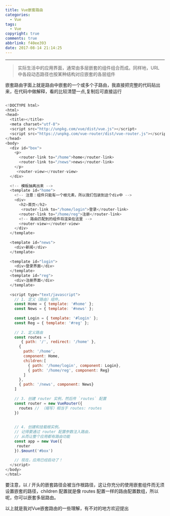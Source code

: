 ```yaml
---
title: Vue嵌套路由
categories:
  - Vue
tags:
  - Vue
copyright: true
comments: true
abbrlink: f40ee393
date: 2017-08-14 21:14:25
---
```


<hr style='filter:progid:DXImageTransform.Microsoft.Glow(color=#FF0000,strength=10)' color='#FF0000' size='1' />

> 实际生活中的应用界面，通常由多层嵌套的组件组合而成。同样地，URL 中各段动态路径也按某种结构对应嵌套的各层组件

<!--more-->

嵌套路由字面上就是路由中嵌套的一个或多个子路由，我直接把完整的代码贴出来，在代码中做解释，看的比较清楚一点,复制后可直接运行

```javascript

<!DOCTYPE html>
<html>
<head>
  <title></title>
  <meta charset="utf-8">
  <script src="http://unpkg.com/vue/dist/vue.js"></script>
  <script src="https://unpkg.com/vue-router/dist/vue-router.js"></script>
</head>
<body> 
  <div id="box">
    <p>
      <router-link to="/home">home</router-link>
      <router-link to="/news">news</router-link>
    </p>
     <router-view></router-view>
  </div>
 
  <!-- 模板抽离出来 -->
  <template id="home">
    <!-- 注意：组件只能有一个根元素，所以我们包装到这个div中 -->
    <div>
      <h2>首页</h2>
       <router-link to="/home/login">登录</router-link>
      <router-link to="/home/reg">注册</router-link>
      <!-- 路由匹配到的组件将渲染在这里 -->
      <router-view></router-view>
    </div>
  </template>
 
  <template id="news">
    <div>新闻</div>
  </template>
 
  <template id="login">
    <div>登录界面</div>
  </template>
  <template id="reg">
    <div>注册界面</div>
  </template>
 
  <script type="text/javascript">
    // 1. 定义（路由）组件。
    const Home = { template: '#home' };
    const News = { template: '#news' };
 
    const Login = { template: '#login' };
    const Reg = { template: '#reg' };
 
    // 2. 定义路由
    const routes = [
       { path: '/', redirect: '/home' },
      { 
        path: '/home', 
        component: Home, 
        children:[
          { path: '/home/login', component: Login},
          { path: '/home/reg', component: Reg}
        ]
      },
      { path: '/news', component: News}
    ]
 
    // 3. 创建 router 实例，然后传 `routes` 配置
    const router = new VueRouter({
      routes // （缩写）相当于 routes: routes
    })
 
 
    // 4. 创建和挂载根实例。
    // 记得要通过 router 配置参数注入路由，
    // 从而让整个应用都有路由功能
    const app = new Vue({
     router
    }).$mount('#box')
 
    // 现在，应用已经启动了！
  </script>
</body>
</html>
```

要注意，以 / 开头的嵌套路径会被当作根路径，这让你充分的使用嵌套组件而无须设置嵌套的路径，children 配置就是像 routes 配置一样的路由配置数组，所以呢，你可以嵌套多层路由。

以上就是我对Vue嵌套路由的一些理解，有不对的地方欢迎提出
